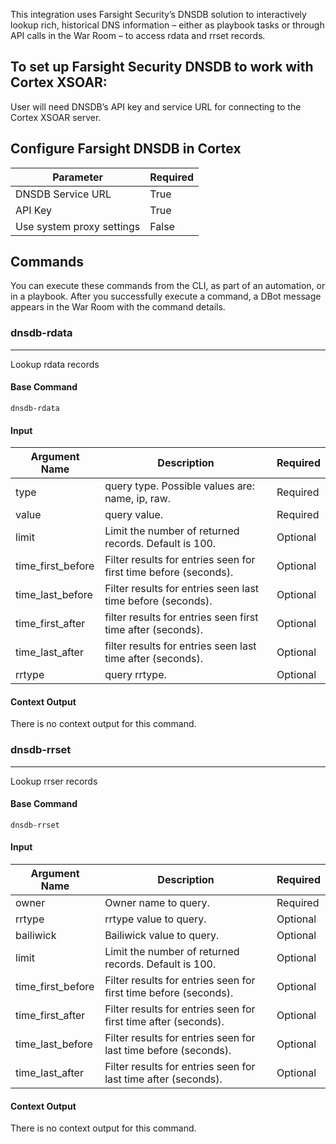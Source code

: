 This integration uses Farsight Security’s DNSDB solution to interactively lookup rich, historical DNS information – either as playbook tasks or through API calls in the War Room – to access rdata and rrset records.

**To set up Farsight Security DNSDB to work with Cortex XSOAR:**
----------------------------------------------------------------

User will need DNSDB’s API key and service URL for connecting to the Cortex XSOAR server.

## Configure Farsight DNSDB in Cortex


| **Parameter** | **Required** |
| --- | --- |
| DNSDB Service URL | True |
| API Key | True |
| Use system proxy settings | False |


## Commands

You can execute these commands from the CLI, as part of an automation, or in a playbook.
After you successfully execute a command, a DBot message appears in the War Room with the command details.

### dnsdb-rdata

***
Lookup rdata records

#### Base Command

`dnsdb-rdata`

#### Input

| **Argument Name** | **Description** | **Required** |
| --- | --- | --- |
| type | query type. Possible values are: name, ip, raw. | Required | 
| value | query value. | Required | 
| limit | Limit the number of returned records. Default is 100. | Optional | 
| time_first_before | Filter results for entries seen for first time before (seconds). | Optional | 
| time_last_before | Filter results for entries seen last time before (seconds). | Optional | 
| time_first_after | filter results for entries seen first time after (seconds). | Optional | 
| time_last_after | filter results for entries seen last time after (seconds). | Optional | 
| rrtype | query rrtype. | Optional | 

#### Context Output

There is no context output for this command.

### dnsdb-rrset

***
Lookup rrser records

#### Base Command

`dnsdb-rrset`

#### Input

| **Argument Name** | **Description** | **Required** |
| --- | --- | --- |
| owner | Owner name to query. | Required | 
| rrtype | rrtype value to query. | Optional | 
| bailiwick | Bailiwick value to query. | Optional | 
| limit | Limit the number of returned records. Default is 100. | Optional | 
| time_first_before | Filter results for entries seen for first time before (seconds). | Optional | 
| time_first_after | Filter results for entries seen for first time after (seconds). | Optional | 
| time_last_before | Filter results for entries seen for last time before (seconds). | Optional | 
| time_last_after | Filter results for entries seen for last time after (seconds). | Optional | 

#### Context Output

There is no context output for this command.